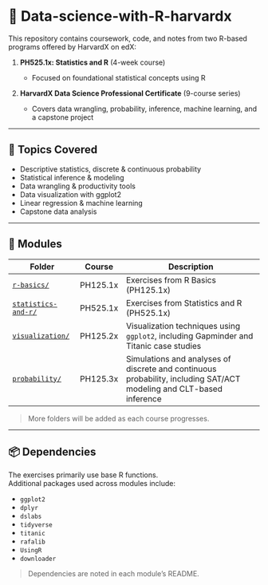# 📘 Data-science-with-R-harvardx

This repository contains coursework, code, and notes from two R-based programs offered by HarvardX on edX:

1. **PH525.1x: Statistics and R** (4-week course)  
   - Focused on foundational statistical concepts using R

2. **HarvardX Data Science Professional Certificate** (9-course series)  
   - Covers data wrangling, probability, inference, machine learning, and a capstone project

---

## 🧠 Topics Covered

- Descriptive statistics, discrete & continuous probability
- Statistical inference & modeling
- Data wrangling & productivity tools
- Data visualization with ggplot2
- Linear regression & machine learning
- Capstone data analysis


---

## 📁 Modules

| Folder | Course | Description |
|--------|--------|-------------|
| [`r-basics/`](./r-basics/) | PH125.1x | Exercises from R Basics (PH125.1x) |
| [`statistics-and-r/`](./statistics-and-r/) | PH525.1x | Exercises from Statistics and R (PH525.1x) |
| [`visualization/`](./visualization/) | PH125.2x | Visualization techniques using `ggplot2`, including Gapminder and Titanic case studies |
| [`probability/`](./probability/) | PH125.3x | Simulations and analyses of discrete and continuous probability, including SAT/ACT modeling and CLT-based inference |

> More folders will be added as each course progresses.

---

## 📦 Dependencies

The exercises primarily use base R functions.  
Additional packages used across modules include:

- `ggplot2`
- `dplyr`
- `dslabs`
- `tidyverse`
- `titanic`
- `rafalib`
- `UsingR`
- `downloader`

> Dependencies are noted in each module’s README.
